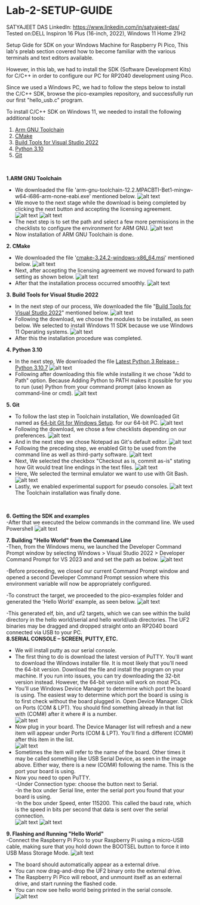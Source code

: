 # Lab-2-SETUP-GUIDE

SATYAJEET DAS
LinkedIn: https://www.linkedin.com/in/satyajeet-das/
Tested on:DELL Inspiron 16 Plus (16-inch, 2022), Windows 11 Home 21H2

Setup Gide for SDK on your Windows Machine for Raspberry Pi Pico,
This lab's prelab section covered how to become familiar with the various terminals and text editors available.

However, in this lab, we had to install the SDK (Software Development Kits) for C/C++ in order to configure our PC for RP2040 development using Pico.

Since we used a Windows PC, we had to follow the steps below to install the C/C++ SDK, browse the pico-examples repository, and successfully run our first "hello_usb.c"  program.

To install C/C++ SDK on Windows 11, we needed to install the following additional tools:

1. [Arm GNU Toolchain](https://developer.arm.com/downloads/-/arm-gnu-toolchain-downloads)
2.  [CMake](https://cmake.org/download/)
3.  [Build Tools for Visual Studio 2022](https://visualstudio.microsoft.com/downloads/#build-tools-for-visual-studio-2022)
4.  [Python 3.10](https://www.python.org/downloads/windows/)
5.  [Git](https://git-scm.com/download/win)
<br />


**1.ARM GNU Toolchain**<br />

- We downloaded the file 'arm-gnu-toolchain-12.2.MPACBTI-Bet1-mingw-w64-i686-arm-none-eabi.exe' mentioned below. 
![alt text](https://github.com/satyajeetburla/-Lab-2-SETUP-GUIDE/blob/main/Screen%20sort%20for%20Setup/ARM%20GNU/ARM%20GNU.png)
- We move to the next stage while the download is being completed by clicking the next button and accepting the licensing agreement. 
![alt text](https://github.com/satyajeetburla/-Lab-2-SETUP-GUIDE/blob/main/Screen%20sort%20for%20Setup/ARM%20GNU/ARM%20GNU_1.png)
![alt text](https://github.com/satyajeetburla/-Lab-2-SETUP-GUIDE/blob/main/Screen%20sort%20for%20Setup/ARM%20GNU/ARM%20GNU_2.png)
- The next step is to set the path and select a few more permissions in the checklists to configure the environment for ARM GNU. 
![alt text](https://github.com/satyajeetburla/-Lab-2-SETUP-GUIDE/blob/main/Screen%20sort%20for%20Setup/ARM%20GNU/ARM%20GNU_3.png)
-  Now installation of ARM GNU Toolchain is done.<br />

**2. CMake**<br />

- We downloaded the file '[cmake-3.24.2-windows-x86_64.msi](https://github.com/Kitware/CMake/releases/download/v3.24.2/cmake-3.24.2-windows-x86_64.msi)' mentioned below. 
![alt text](https://github.com/satyajeetburla/-Lab-2-SETUP-GUIDE/blob/main/Screen%20sort%20for%20Setup/CMake/CMake_1.png)
- Next, after accepting the licensing agreement we moved forward to path setting as shown below. 
![alt text](https://github.com/satyajeetburla/-Lab-2-SETUP-GUIDE/blob/main/Screen%20sort%20for%20Setup/CMake/CMake_2.png)
- After that the installation process occurred smoothly. 
![alt text](https://github.com/satyajeetburla/-Lab-2-SETUP-GUIDE/blob/main/Screen%20sort%20for%20Setup/CMake/CMake_3.png)<br />

**3. Build Tools for Visual Studio 2022**<br />

- In the next step of our process, We downloaded the file "[Build Tools for Visual Studio 2022](https://aka.ms/vs/17/release/vs_BuildTools.exe)" mentioned below.
![alt text](https://github.com/satyajeetburla/-Lab-2-SETUP-GUIDE/blob/main/Screen%20sort%20for%20Setup/VS%202022/VS_2022_1.png)
- Following the download, we choose the modules to be installed, as seen below. We selected to install Windows 11 SDK because we use Windows 11 Operating systems.
![alt text](https://github.com/satyajeetburla/-Lab-2-SETUP-GUIDE/blob/main/Screen%20sort%20for%20Setup/VS%202022/VS_2022_2.png)
- After this the installation procedure was completed.<br />

**4. Python 3.10**<br />

- In the next step, We downloaded the file [Latest Python 3 Release - Python 3.10.7](https://www.python.org/downloads/release/python-3107/) 
![alt text](https://github.com/satyajeetburla/-Lab-2-SETUP-GUIDE/blob/main/Screen%20sort%20for%20Setup/Python/Python%201.png)
- Following after downloading this file while installing it we chose "Add to Path" option. Because Adding Python to PATH makes it possible for you to run (use) Python from your command prompt (also known as command-line or cmd). 
![alt text](https://github.com/satyajeetburla/-Lab-2-SETUP-GUIDE/blob/main/Screen%20sort%20for%20Setup/Python/Python%202.png)<br />

**5. Git**<br />
- To follow the last step in Toolchain installation, We downloaded Git named as [64-bit Git for Windows Setup](https://github.com/git-for-windows/git/releases/download/v2.38.0.windows.1/Git-2.38.0-64-bit.exe). for our 64-bit PC.
![alt text](https://github.com/satyajeetburla/-Lab-2-SETUP-GUIDE/blob/main/Screen%20sort%20for%20Setup/Git/Git_1.png)
- Following the download, we chose a few checklists depending on our preferences.
![alt text](https://github.com/satyajeetburla/-Lab-2-SETUP-GUIDE/blob/main/Screen%20sort%20for%20Setup/Git/Git_2.png)
- And in the next step we chose Notepad as Git's default editor.
![alt text](https://github.com/satyajeetburla/-Lab-2-SETUP-GUIDE/blob/main/Screen%20sort%20for%20Setup/Git/Git_3.png)
- Following the preceding step, we enabled Git to be used from the command line as well as third-party software. 
![alt text](https://github.com/satyajeetburla/-Lab-2-SETUP-GUIDE/blob/main/Screen%20sort%20for%20Setup/Git/Git_4.png)
- Next, We selected the checkbox "Checkout as is, commit as-is" stating how Git would treat line endings in the text files. 
![alt text](https://github.com/satyajeetburla/-Lab-2-SETUP-GUIDE/blob/main/Screen%20sort%20for%20Setup/Git/Git_5.png)
- Here, We selected the terminal emulator we want to use with Git Bash. 
![alt text](https://github.com/satyajeetburla/-Lab-2-SETUP-GUIDE/blob/main/Screen%20sort%20for%20Setup/Git/Git_6.png)
- Lastly, we enabled experimental support for pseudo consoles. 
![alt text](https://github.com/satyajeetburla/-Lab-2-SETUP-GUIDE/blob/main/Screen%20sort%20for%20Setup/Git/Git_7.png)
The Toolchain installation was finally done.
<br />

**6. Getting the SDK and examples**<br />
-After that we executed the below commands in the command line. We used Powershell
![alt text](https://github.com/satyajeetburla/-Lab-2-SETUP-GUIDE/blob/main/Screen%20sort%20for%20Setup/Command%20Lines/1.png)


**7. Building "Hello World" from the Command Line**<br />
-Then, from the Windows menu, we launched the Developer Command Prompt window by selecting Windows > Visual Studio 2022 > Developer Command Prompt for VS 2023 and and set the path as below. 
![alt text](https://github.com/satyajeetburla/-Lab-2-SETUP-GUIDE/blob/main/Screen%20sort%20for%20Setup/Command%20Lines/2.png)

-Before proceeding, we closed our current Command Prompt window and opened a second Developer Command Prompt session where this environment variable will now be appropriately configured.

-To construct the target, we proceeded to the pico-examples folder and generated the 'Hello World' example, as seen below. 
![alt text](https://github.com/satyajeetburla/-Lab-2-SETUP-GUIDE/blob/main/Screen%20sort%20for%20Setup/Command%20Lines/3.png)

-This generated elf, bin, and uf2 targets, which we can see within the build directory in the hello world/serial and hello world/usb directories. The UF2 binaries may be dragged and dropped straight onto an RP2040 board connected via USB to your PC.<br />
**8.SERIAL CONSOLE – SCREEN, PUTTY, ETC.** <br />
- We will install putty as our serial console.<br />
- The first thing to do is download the latest version of PuTTY. You'll want to download the Windows installer file. It is most likely that you'll need the 64-bit version. Download the file and install the program on your machine. If you run into issues, you can try downloading the 32-bit version instead. However, the 64-bit version will work on most PCs.<br />
- You'll use Windows Device Manager to determine which port the board is using. The easiest way to determine which port the board is using is to first check without the board plugged in. Open Device Manager. Click on Ports (COM & LPT). You should find something already in that list with (COM#) after it where # is a number.<br />
![alt text](https://github.com/satyajeetburla/-Lab-2-SETUP-GUIDE/blob/main/Screen%20sort%20for%20Setup/Putty%20Pict/1.png)
- Now plug in your board. The Device Manager list will refresh and a new item will appear under Ports (COM & LPT). You'll find a different (COM#) after this item in the list.<br />
![alt text](https://github.com/satyajeetburla/-Lab-2-SETUP-GUIDE/blob/main/Screen%20sort%20for%20Setup/Putty%20Pict/2.png)
- Sometimes the item will refer to the name of the board. Other times it may be called something like USB Serial Device, as seen in the image above. Either way, there is a new (COM#) following the name. This is the port your board is using.<br />
- Now you need to open PuTTY.<br />
-Under Connection type: choose the button next to Serial.<br />
-In the box under Serial line, enter the serial port you found that your board is using.<br />
-In the box under Speed, enter 115200. This called the baud rate, which is the speed in bits per second that data is sent over the serial connection. <br />
![alt text](https://github.com/satyajeetburla/-Lab-2-SETUP-GUIDE/blob/main/Screen%20sort%20for%20Setup/Putty%20Pict/3.png)
![alt text](https://github.com/satyajeetburla/-Lab-2-SETUP-GUIDE/blob/main/Screen%20sort%20for%20Setup/Putty%20Pict/4.png)

**9. Flashing and Running "Hello World"**<br />
-Connect the Raspberry Pi Pico to your Raspberry Pi using a micro-USB cable, making sure that you hold down the
BOOTSEL button to force it into USB Mass Storage Mode. 
![alt text](https://github.com/satyajeetburla/-Lab-2-SETUP-GUIDE/blob/main/Screen%20sort%20for%20Setup/Flash/IMG-0601.jpg)
- The board should automatically appear as a external drive. 
- You can now drag-and-drop the UF2 binary onto the external drive.
- The Raspberry Pi Pico will reboot, and unmount itself as an external drive, and start running the flashed code.
- You can now see hello world being printed in the serial console.
![alt text](https://github.com/satyajeetburla/-Lab-2-SETUP-GUIDE/blob/main/Screen%20sort%20for%20Setup/Flash/IMG-0602.jpg)

